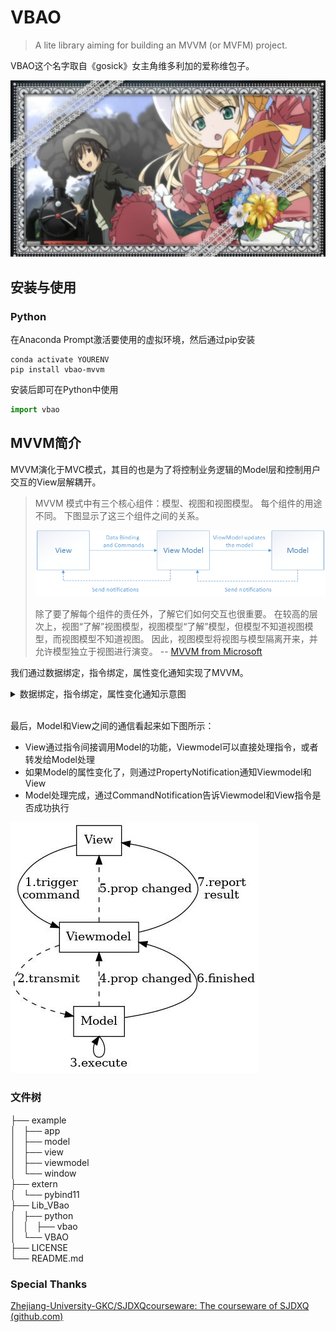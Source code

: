 # VBAO

> A lite library aiming for building an MVVM (or MVFM) project.

VBAO这个名字取自《gosick》女主角维多利加的爱称维包子。

![](img/gosick.png)


## 安装与使用

### Python

在Anaconda Prompt激活要使用的虚拟环境，然后通过pip安装
```shell
conda activate YOURENV
pip install vbao-mvvm
```

安装后即可在Python中使用

```python
import vbao
```

## MVVM简介

MVVM演化于MVC模式，其目的也是为了将控制业务逻辑的Model层和控制用户交互的View层解耦开。

> MVVM 模式中有三个核心组件：模型、视图和视图模型。 每个组件的用途不同。 下图显示了这三个组件之间的关系。
>
> ![](img/mvvm-pattern.png)
>
> 除了要了解每个组件的责任外，了解它们如何交互也很重要。 在较高的层次上，视图“了解”视图模型，视图模型“了解”模型，但模型不知道视图模型，而视图模型不知道视图。 因此，视图模型将视图与模型隔离开来，并允许模型独立于视图进行演变。 -- [MVVM from Microsoft](https://learn.microsoft.com/zh-cn/dotnet/architecture/maui/mvvm)

我们通过数据绑定，指令绑定，属性变化通知实现了MVVM。

<details> <summary>数据绑定，指令绑定，属性变化通知示意图</summary>

![](img/binding.dot.jpg)

data-binding & command-binding

![](img/changing.dot.jpg)

property-change-notification

</details>
<br>

最后，Model和View之间的通信看起来如下图所示：

- View通过指令间接调用Model的功能，Viewmodel可以直接处理指令，或者转发给Model处理
- 如果Model的属性变化了，则通过PropertyNotification通知Viewmodel和View
- Model处理完成，通过CommandNotification告诉Viewmodel和View指令是否成功执行

![](img/action.dot.jpg)

### 文件树

├── example  
│   ├── app  
│   ├── model  
│   ├── view  
│   ├── viewmodel  
│   └── window  
├── extern  
│   └── pybind11  
├── Lib_VBao  
│   ├── python  
│   │   ├── vbao  
│   └── VBAO  
├── LICENSE  
└── README.md


### Special Thanks

[Zhejiang-University-GKC/SJDXQcourseware: The courseware of SJDXQ (github.com)](https://github.com/Zhejiang-University-GKC/SJDXQcourseware)
